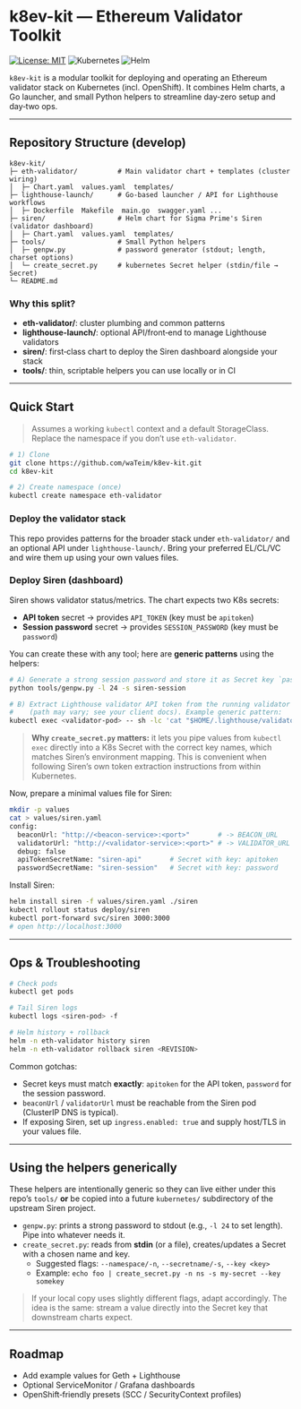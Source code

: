 # k8ev-kit — Ethereum Validator Toolkit

[![License: MIT](https://img.shields.io/badge/License-MIT-blue.svg)](./LICENSE)
![Kubernetes](https://img.shields.io/badge/Kubernetes-1.26%2B-blue)
![Helm](https://img.shields.io/badge/Helm-3.13%2B-blue)

`k8ev-kit` is a modular toolkit for deploying and operating an Ethereum validator
stack on Kubernetes (incl. OpenShift). It combines Helm charts, a Go launcher,
and small Python helpers to streamline day‑zero setup and day‑two ops.

---

## Repository Structure (develop)

```
k8ev-kit/
├─ eth-validator/          # Main validator chart + templates (cluster wiring)
│  ├─ Chart.yaml  values.yaml  templates/
├─ lighthouse-launch/      # Go-based launcher / API for Lighthouse workflows
│  ├─ Dockerfile  Makefile  main.go  swagger.yaml ...
├─ siren/                  # Helm chart for Sigma Prime's Siren (validator dashboard)
│  ├─ Chart.yaml  values.yaml  templates/
├─ tools/                  # Small Python helpers
│  ├─ genpw.py             # password generator (stdout; length, charset options)
│  └─ create_secret.py     # kubernetes Secret helper (stdin/file → Secret)
└─ README.md
```

### Why this split?
- **eth-validator/**: cluster plumbing and common patterns
- **lighthouse-launch/**: optional API/front‑end to manage Lighthouse validators
- **siren/**: first‑class chart to deploy the Siren dashboard alongside your stack
- **tools/**: thin, scriptable helpers you can use locally or in CI

---

## Quick Start

> Assumes a working `kubectl` context and a default StorageClass. Replace the
> namespace if you don’t use `eth-validator`.

```bash
# 1) Clone
git clone https://github.com/waTeim/k8ev-kit.git
cd k8ev-kit

# 2) Create namespace (once)
kubectl create namespace eth-validator
```

### Deploy the validator stack

This repo provides patterns for the broader stack under `eth-validator/` and
an optional API under `lighthouse-launch/`. Bring your preferred EL/CL/VC and
wire them up using your own values files.
### Deploy Siren (dashboard)

Siren shows validator status/metrics. The chart expects two K8s secrets:

- **API token** secret → provides `API_TOKEN` (key must be `apitoken`)
- **Session password** secret → provides `SESSION_PASSWORD` (key must be `password`)

You can create these with any tool; here are **generic patterns** using the helpers:

```bash
# A) Generate a strong session password and store it as Secret key `password`
python tools/genpw.py -l 24 -s siren-session

# B) Extract Lighthouse validator API token from the running validator pod
#    (path may vary; see your client docs). Example generic pattern:
kubectl exec <validator-pod> -- sh -lc 'cat "$HOME/.lighthouse/validators/api-token.txt"'   | python tools/create_secret.py -s siren-api --key apitoken
```

> **Why `create_secret.py` matters:** it lets you pipe values from `kubectl exec`
> directly into a K8s Secret with the correct key names, which matches Siren’s
> environment mapping. This is convenient when following Siren’s own token
> extraction instructions from within Kubernetes.

Now, prepare a minimal values file for Siren:

```bash
mkdir -p values
cat > values/siren.yaml
config:
  beaconUrl: "http://<beacon-service>:<port>"       # -> BEACON_URL
  validatorUrl: "http://<validator-service>:<port>" # -> VALIDATOR_URL
  debug: false
  apiTokenSecretName: "siren-api"       # Secret with key: apitoken
  passwordSecretName: "siren-session"   # Secret with key: password
```

Install Siren:
```bash
helm install siren -f values/siren.yaml ./siren
kubectl rollout status deploy/siren
kubectl port-forward svc/siren 3000:3000
# open http://localhost:3000
```

---

## Ops & Troubleshooting

```bash
# Check pods
kubectl get pods

# Tail Siren logs
kubectl logs <siren-pod> -f

# Helm history + rollback
helm -n eth-validator history siren
helm -n eth-validator rollback siren <REVISION>
```

Common gotchas:
- Secret keys must match **exactly**: `apitoken` for the API token, `password` for the session password.
- `beaconUrl` / `validatorUrl` must be reachable from the Siren pod (ClusterIP DNS is typical).
- If exposing Siren, set up `ingress.enabled: true` and supply host/TLS in your values file.

---

## Using the helpers generically

These helpers are intentionally generic so they can live either under this repo’s
`tools/` **or** be copied into a future `kubernetes/` subdirectory of the upstream
Siren project.

- `genpw.py`: prints a strong password to stdout (e.g., `-l 24` to set length). Pipe into whatever needs it.
- `create_secret.py`: reads from **stdin** (or a file), creates/updates a Secret with a chosen name and key.
  - Suggested flags: `--namespace/-n`, `--secretname/-s`, `--key <key>`
  - Example: `echo foo | create_secret.py -n ns -s my-secret --key somekey`

> If your local copy uses slightly different flags, adapt accordingly. The idea is
> the same: stream a value directly into the Secret key that downstream charts expect.

---

## Roadmap

- Add example values for Geth + Lighthouse
- Optional ServiceMonitor / Grafana dashboards
- OpenShift‑friendly presets (SCC / SecurityContext profiles)
